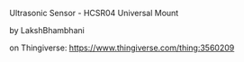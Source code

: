 Ultrasonic Sensor - HCSR04 Universal Mount 

by LakshBhambhani 

on Thingiverse: https://www.thingiverse.com/thing:3560209

